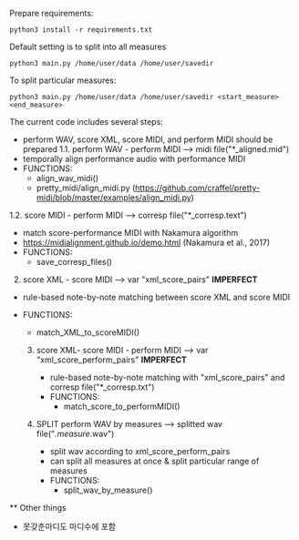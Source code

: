 
Prepare requirements: 

	python3 install -r requirements.txt

Default setting is to split into all measures
    
	python3 main.py /home/user/data /home/user/savedir

To split particular measures: 

	python3 main.py /home/user/data /home/user/savedir <start_measure> <end_measure>

The current code includes several steps:
- perform WAV, score XML, score MIDI, and perform MIDI should be prepared
1.1. perform WAV - perform MIDI --> midi file("*_aligned.mid")
- temporally align performance audio with performance MIDI
- FUNCTIONS:
	- align_wav_midi()
	- pretty_midi/align_midi.py 
	(https://github.com/craffel/pretty-midi/blob/master/examples/align_midi.py)

1.2. score MIDI - perform MIDI --> corresp file("*_corresp.text") 
- match score-performance MIDI with Nakamura algorithm 
- https://midialignment.github.io/demo.html (Nakamura et al., 2017)
- FUNCTIONS:
	- save_corresp_files() 

2. score XML - score MIDI --> var "xml_score_pairs" **IMPERFECT**
- rule-based note-by-note matching between score XML and score MIDI 
- FUNCTIONS:
	- match_XML_to_scoreMIDI()
    
   3. score XML- score MIDI - perform MIDI --> var "xml_score_perform_pairs" **IMPERFECT**
        - rule-based note-by-note matching with "xml_score_pairs" and corresp file("*_corresp.txt")
        - FUNCTIONS: 
            - match_score_to_performMIDI()

   4. SPLIT perform WAV by measures --> splitted wav file("*.measure*.wav")
        - split wav according to xml_score_perform_pairs 
        - can split all measures at once & split particular range of measures 
        - FUNCTIONS:
            - split_wav_by_measure()


** Other things
- 못갖춘마디도 마디수에 포함 

